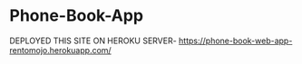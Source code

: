 # Phone-Book-App
DEPLOYED THIS SITE ON HEROKU SERVER- https://phone-book-web-app-rentomojo.herokuapp.com/
